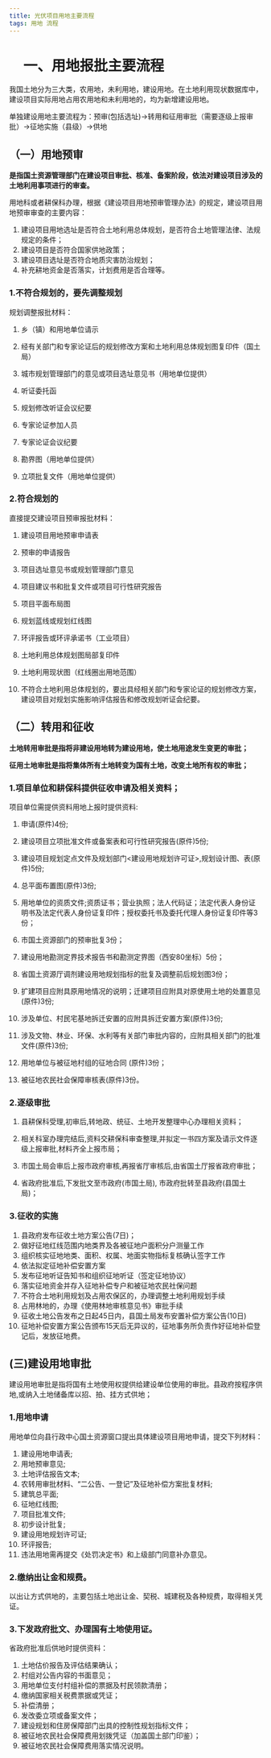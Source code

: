 ```yaml
---
title: 光伏项目用地主要流程
tags: 用地 流程
---
```


# 　一、用地报批主要流程

我国土地分为三大类，农用地，未利用地，建设用地。在土地利用现状数据库中，建设项目实际用地占用农用地和未利用地的，均为新增建设用地。

单独建设用地主要流程为：预审(包括选址)→转用和征用审批（需要逐级上报审批）→征地实施（县级）→供地

## （一）用地预审

**是指国土资源管理部门在建设项目审批、核准、备案阶段，依法对建设项目涉及的土地利用事项进行的审查。**

用地科或者耕保科办理，根据《建设项目用地预审管理办法》的规定，建设项目用地预审审查的主要内容：

1. 建设项目用地选址是否符合土地利用总体规划，是否符合土地管理法律、法规规定的条件；
2. 建设项目是否符合国家供地政策；
3. 建设项目选址是否符合地质灾害防治规划；
4. 补充耕地资金是否落实，计划费用是否合理等。

### 1.不符合规划的，要先调整规划

规划调整报批材料：

1. 乡（镇）和用地单位请示

2. 经有关部门和专家论证后的规划修改方案和土地利用总体规划图复印件（国土局）

3. 城市规划管理部门的意见或项目选址意见书（用地单位提供）
   
4. 听证委托函

5. 规划修改听证会议纪要

6. 专家论证参加人员

7. 专家论证会议纪要

8. 勘界图（用地单位提供）

9. 立项批复文件（用地单位提供）

### 2.符合规划的

直接提交建设项目预审报批材料：

1. 建设项目用地预审申请表

2. 预审的申请报告

3. 项目选址意见书或规划管理部门意见

4. 项目建议书和批复文件或项目可行性研究报告

5. 项目平面布局图

6. 规划蓝线或规划红线图

7. 环评报告或环评承诺书（工业项目）

8. 土地利用总体规划图局部复印件

9. 土地利用现状图（红线圈出用地范围）

10. 不符合土地利用总体规划的，要出具经相关部门和专家论证的规划修改方案，建设项目对规划实施影响评估报告和修改规划听证会纪要。

## （二）转用和征收

**土地转用审批是指将非建设用地转为建设用地，使土地用途发生变更的审批；**

**征用土地审批是指将集体所有土地转变为国有土地，改变土地所有权的审批；**

### 1.项目单位和耕保科提供征收申请及相关资料；

项目单位需提供资料用地上报时提供资料:

1. 申请(原件)4份;
2. 建设项目立项批准文件或备案表和可行性研究报告(原件)5份;
3. 建设项目规划定点文件及规划部门<建设用地规划许可证>,规划设计图、表(原件)5份;

4. 总平面布置图(原件)3份;

5. 用地单位的资质文件;资质证书；营业执照；法人代码证；法定代表人身份证明书及法定代表人身份证复印件；授权委托书及委托代理人身份证复印件等3份；

6. 市国土资源部门的预审批复3份；

7. 建设用地勘测定界技术报告书和勘测定界图（西安80坐标）5份；

8. 省国土资源厅调剂建设用地规划指标的批复及调整前后规划图3份；

9. 扩建项目应附具原用地情况的说明；迁建项目应附具对原使用土地的处置意见(原件)3份;

10. 涉及单位、村民宅基地拆迁安置的应附具拆迁安置方案(原件)3份;

11. 涉及文物、林业、环保、水利等有关部门审批内容的，应附具相关部门的批准文件(原件)3份;

12. 用地单位与被征地村组的征地合同 (原件)3份；

13. 被征地农民社会保障审核表(原件)3份。


### 2.逐级审批
1. 县耕保科受理,初审后,转地政、统征、土地开发整理中心办理相关资料；

2. 相关科室办理完结后,资料交耕保科审查整理,并拟定一书四方案及请示文件逐级上报审批,材料齐全上报市局；

3. 市国土局会审后上报市政府审核,再报省厅审核后,由省国土厅报省政府审批；

4. 省政府批准后,下发批文至市政府(市国土局), 市政府批转至县政府(县国土局)；

### 3.征收的实施

1. 县政府发布征收土地方案公告(7日)；
2. 做好征地红线范围内地类界及各被征地户面积分户测量工作
3. 组织核实征地地类、面积、权属、地面实物指标复核确认签字工作
4. 依法拟定征地补偿安置方案
5. 发布征地听证告知书和组织征地听证（签定征地协议）
6. 落实征地资金并存入征地补偿专户和被征地农民社保问题
7. 不符合土地利用规划及占用农保区的，办理调整土地利用规划手续
8. 占用林地的，办理《使用林地审核意见书》审批手续
9. 征收土地公告发布之日起45日内，县国土局发布安置补偿方案公告(10日)
11.  征地补偿安置方案公告颁布15天后无异议的，征地事务所负责作好征地补偿登记后，发放征地费。

## (三)建设用地审批
建设用地审批是指将国有土地使用权提供给建设单位使用的审批。县政府按程序供地,或纳入土地储备库以招、拍、挂方式供地；

### 1.用地申请

用地单位向县行政中心国土资源窗口提出具体建设项目用地申请，提交下列材料：

1. 建设用地申请表;
2. 用地预审意见;
3. 土地评估报告文本;
4. 农转用审批材料、“二公告、一登记”及征地补偿方案批复材料;
5. 建筑总平面;
6. 征地红线图;
7. 项目批准文件;
8. 初步设计批复;
9. 建设用地规划许可证;
10. 环评报告;
11. 违法用地需再提交《处罚决定书》和上级部门同意补办意见。
### 2.缴纳出让金和规费。

以出让方式供地的，主要包括土地出让金、契税、城建税及各种规费，取得相关凭证。

### 3.下发政府批文、办理国有土地使用证。

省政府批准后供地时提供资料：

1. 土地估价报告及评估结果确认；
2. 村组对公告内容的书面意见；
3. 用地单位支付村组补偿的票据及村民领款清册；
4. 缴纳国家相关税费票据或凭证；
5. 补偿清册；
6. 发改委立项或备案文件；
7. 建设规划和住房保障部门出具的控制性规划指标文件；
8. 被征地农民社会保障费用划拨凭证（加盖国土部门印鉴）；
9. 被征地农民社会保障费用落实情况说明。